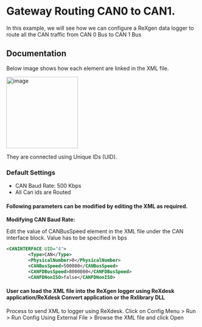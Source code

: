 # Gateway Routing CAN0 to CAN1.

In this example, we will see how we can configure a ReXgen data logger to route all the CAN traffic from CAN 0 Bus to CAN 1 Bus

## Documentation

Below image shows how each element are linked in the XML file.

<div align="left">

<img src="https://user-images.githubusercontent.com/122855530/223421344-baee66c2-ccb6-42d7-8fc0-94dd25ded313.png" alt="image" width="188">

</div>

They are connected using Unique IDs (UID).

### Default Settings

* CAN Baud Rate: 500 Kbps
* All Can ids are Routed

#### Following parameters can be modified by editing the XML as required.

**Modifying CAN Baud Rate:**

Edit the value of CANBusSpeed element in the XML file under the CAN interface block. Value has to be specified in bps

```xml
<CANINTERFACE UID="4">
        <Type>CAN</Type>
        <PhysicalNumber>0</PhysicalNumber>
        <CANBusSpeed>500000</CANBusSpeed>
        <CANFDBusSpeed>8000000</CANFDBusSpeed>
        <CANFDNonISO>false</CANFDNonISO>
```

#### User can load the XML file into the ReXgen logger using ReXdesk application/ReXdesk Convert application or the Rxlibrary DLL

Process to send XML to logger using ReXdesk. Click on Config Menu > Run > Run Config Using External File > Browse the XML file and click Open
